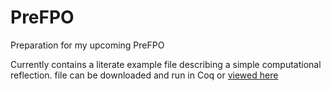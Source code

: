 PreFPO
======
Preparation for my upcoming PreFPO


Currently contains a literate example file describing a simple computational reflection.
file can be downloaded and run in Coq or [viewed here](http://htmlpreview.github.io/?https://github.com/jldodds/PreFPO/blob/master/reflect_example.html) 
